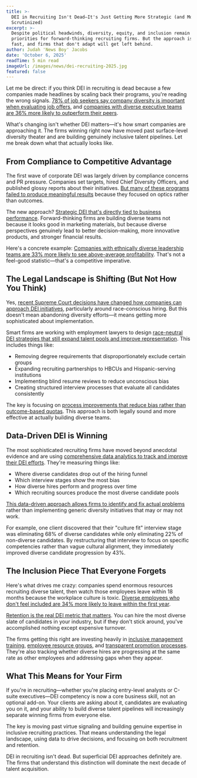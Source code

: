 ```yaml
---
title: >-
  DEI in Recruiting Isn't Dead—It's Just Getting More Strategic (and More
  Scrutinized)
excerpt: >-
  Despite political headwinds, diversity, equity, and inclusion remain critical
  priorities for forward-thinking recruiting firms. But the approach is evolving
  fast, and firms that don't adapt will get left behind.
author: Judah 'News Boy' Jacobs
date: 'October 6, 2025'
readTime: 5 min read
imageUrl: /images/news/dei-recruiting-2025.jpg
featured: false
---
```


Let me be direct: if you think DEI in recruiting is dead because a few companies made headlines by scaling back their programs, you're reading the wrong signals. [78% of job seekers say company diversity is important when evaluating job offers](https://www.glassdoor.com/employers/blog/diversity/), and [companies with diverse executive teams are 36% more likely to outperform their peers](https://www.mckinsey.com/capabilities/people-and-organizational-performance/our-insights/diversity-wins-how-inclusion-matters).

What's changing isn't whether DEI matters—it's how smart companies are approaching it. The firms winning right now have moved past surface-level diversity theater and are building genuinely inclusive talent pipelines. Let me break down what that actually looks like.

## From Compliance to Competitive Advantage

The first wave of corporate DEI was largely driven by compliance concerns and PR pressure. Companies set targets, hired Chief Diversity Officers, and published glossy reports about their initiatives. [But many of these programs failed to produce meaningful results](https://hbr.org/2024/07/why-diversity-programs-fail) because they focused on optics rather than outcomes.

The new approach? [Strategic DEI that's directly tied to business performance](https://www.bcg.com/publications/2024/how-diversity-drives-business-performance). Forward-thinking firms are building diverse teams not because it looks good in marketing materials, but because diverse perspectives genuinely lead to better decision-making, more innovative products, and stronger financial results.

Here's a concrete example: [Companies with ethnically diverse leadership teams are 33% more likely to see above-average profitability](https://www.mckinsey.com/featured-insights/diversity-and-inclusion/diversity-wins-how-inclusion-matters). That's not a feel-good statistic—that's a competitive imperative.

## The Legal Landscape is Shifting (But Not How You Think)

Yes, [recent Supreme Court decisions have changed how companies can approach DEI initiatives](https://www.shrm.org/topics-tools/news/supreme-court-ruling-dei-implications), particularly around race-conscious hiring. But this doesn't mean abandoning diversity efforts—it means getting more sophisticated about implementation.

Smart firms are working with employment lawyers to design [race-neutral DEI strategies that still expand talent pools and improve representation](https://www.law.cornell.edu/wex/affirmative_action). This includes things like:

- Removing degree requirements that disproportionately exclude certain groups
- Expanding recruiting partnerships to HBCUs and Hispanic-serving institutions
- Implementing blind resume reviews to reduce unconscious bias
- Creating structured interview processes that evaluate all candidates consistently

The key is focusing on [process improvements that reduce bias rather than outcome-based quotas](https://www.jstor.org/stable/10.1525/california/9780520276871.001.0001). This approach is both legally sound and more effective at actually building diverse teams.

## Data-Driven DEI is Winning

The most sophisticated recruiting firms have moved beyond anecdotal evidence and are using [comprehensive data analytics to track and improve their DEI efforts](https://www.gartner.com/en/human-resources/topics/diversity-equity-inclusion). They're measuring things like:

- Where diverse candidates drop out of the hiring funnel
- Which interview stages show the most bias
- How diverse hires perform and progress over time
- Which recruiting sources produce the most diverse candidate pools

[This data-driven approach allows firms to identify and fix actual problems](https://www.forbes.com/sites/forbeshumanresourcescouncil/2024/05/22/using-data-to-improve-dei-outcomes/) rather than implementing generic diversity initiatives that may or may not work.

For example, one client discovered that their "culture fit" interview stage was eliminating 68% of diverse candidates while only eliminating 22% of non-diverse candidates. By restructuring that interview to focus on specific competencies rather than vague cultural alignment, they immediately improved diverse candidate progression by 43%.

## The Inclusion Piece That Everyone Forgets

Here's what drives me crazy: companies spend enormous resources recruiting diverse talent, then watch those employees leave within 18 months because the workplace culture is toxic. [Diverse employees who don't feel included are 34% more likely to leave within the first year](https://www.shrm.org/topics-tools/news/inclusion-retention-connection).

[Retention is the real DEI metric that matters](https://www.linkedin.com/business/talent/blog/talent-strategy/diversity-retention-statistics). You can hire the most diverse slate of candidates in your industry, but if they don't stick around, you've accomplished nothing except expensive turnover.

The firms getting this right are investing heavily in [inclusive management training](https://www.ccl.org/articles/leading-effectively-articles/what-is-inclusive-leadership/), [employee resource groups](https://www.catalyst.org/research/employee-resource-groups/), and [transparent promotion processes](https://hbr.org/2024/09/making-promotions-more-fair). They're also tracking whether diverse hires are progressing at the same rate as other employees and addressing gaps when they appear.

## What This Means for Your Firm

If you're in recruiting—whether you're placing entry-level analysts or C-suite executives—DEI competency is now a core business skill, not an optional add-on. Your clients are asking about it, candidates are evaluating you on it, and your ability to build diverse talent pipelines will increasingly separate winning firms from everyone else.

The key is moving past virtue signaling and building genuine expertise in inclusive recruiting practices. That means understanding the legal landscape, using data to drive decisions, and focusing on both recruitment and retention.

DEI in recruiting isn't dead. But superficial DEI approaches definitely are. The firms that understand this distinction will dominate the next decade of talent acquisition.
